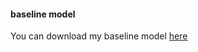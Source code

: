 #### baseline model

You can download my baseline model [here](https://cloud.tsinghua.edu.cn/f/8b1affe99ba5494ba636/)